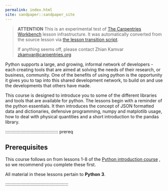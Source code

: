 ```yaml
---
permalink: index.html
site: sandpaper::sandpaper_site
---
```


> **ATTENTION** This is an experimental test of [The Carpentries Workbench](https://carpentries.github.io/workbench) lesson infrastructure.
> It was automatically converted from the source lesson via [the lesson transition script](https://github.com/carpentries/lesson-transition/).
> 
> If anything seems off, please contact Zhian Kamvar [zkamvar@carpentries.org](mailto:zkamvar@carpentries.org)

Python supports a large, and growing, informal network of developers - each creating tools that are aimed at solving the needs of their research, or business, community. One of the benefits of using python is the opportunity it gives you to tap into this shared development network, to build on and use the developments that others have made.

This course is designed to introduce you to some of the different libraries and tools that are available for python. The lessons begin with a reminder of the python essentials. It then introduces the concept of JSON formatted data and dictionaries, defensive programming, numpy and matplotlib usage, how to deal with physical quantities and a short introduction to the pandas library.

<!-- this is an html comment -->

<!-- {% comment %} This is a comment in Liquid {% endcomment %}: It doesn't support in Workbench-->

::::::::::::::::::::::::::::::::::::::::::  prereq

## Prerequisites

This course follows on from lessons 1-8 of the
[Python introduction course](https://swcarpentry.github.io/python-novice-inflammation/)
, so we recommend you complete these first.

All material in these lessons pertain to **Python** **3**.


::::::::::::::::::::::::::::::::::::::::::::::::::




